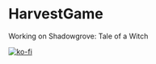 # HarvestGame

Working on Shadowgrove: Tale of a Witch

[![ko-fi](https://ko-fi.com/img/githubbutton_sm.svg)](https://ko-fi.com/V7V2RP4L9)

